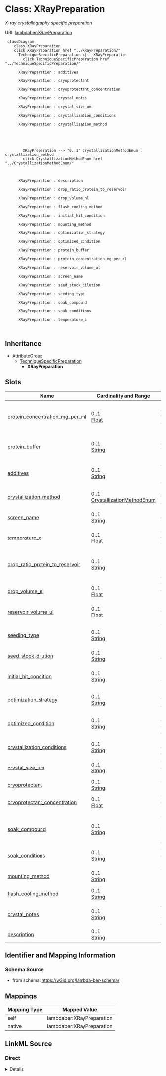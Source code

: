 

# Class: XRayPreparation 


_X-ray crystallography specific preparation_





URI: [lambdaber:XRayPreparation](https://w3id.org/lambda-ber-schema/XRayPreparation)





```mermaid
 classDiagram
    class XRayPreparation
    click XRayPreparation href "../XRayPreparation/"
      TechniqueSpecificPreparation <|-- XRayPreparation
        click TechniqueSpecificPreparation href "../TechniqueSpecificPreparation/"
      
      XRayPreparation : additives
        
      XRayPreparation : cryoprotectant
        
      XRayPreparation : cryoprotectant_concentration
        
      XRayPreparation : crystal_notes
        
      XRayPreparation : crystal_size_um
        
      XRayPreparation : crystallization_conditions
        
      XRayPreparation : crystallization_method
        
          
    
        
        
        XRayPreparation --> "0..1" CrystallizationMethodEnum : crystallization_method
        click CrystallizationMethodEnum href "../CrystallizationMethodEnum/"
    

        
      XRayPreparation : description
        
      XRayPreparation : drop_ratio_protein_to_reservoir
        
      XRayPreparation : drop_volume_nl
        
      XRayPreparation : flash_cooling_method
        
      XRayPreparation : initial_hit_condition
        
      XRayPreparation : mounting_method
        
      XRayPreparation : optimization_strategy
        
      XRayPreparation : optimized_condition
        
      XRayPreparation : protein_buffer
        
      XRayPreparation : protein_concentration_mg_per_ml
        
      XRayPreparation : reservoir_volume_ul
        
      XRayPreparation : screen_name
        
      XRayPreparation : seed_stock_dilution
        
      XRayPreparation : seeding_type
        
      XRayPreparation : soak_compound
        
      XRayPreparation : soak_conditions
        
      XRayPreparation : temperature_c
        
      
```





## Inheritance
* [AttributeGroup](AttributeGroup.md)
    * [TechniqueSpecificPreparation](TechniqueSpecificPreparation.md)
        * **XRayPreparation**



## Slots

| Name | Cardinality and Range | Description | Inheritance |
| ---  | --- | --- | --- |
| [protein_concentration_mg_per_ml](protein_concentration_mg_per_ml.md) | 0..1 <br/> [Float](Float.md) | Protein concentration for crystallization in mg/mL | direct |
| [protein_buffer](protein_buffer.md) | 0..1 <br/> [String](String.md) | Buffer composition for protein solution | direct |
| [additives](additives.md) | 0..1 <br/> [String](String.md) | Additives mixed with protein before crystallization | direct |
| [crystallization_method](crystallization_method.md) | 0..1 <br/> [CrystallizationMethodEnum](CrystallizationMethodEnum.md) | Method used for crystallization | direct |
| [screen_name](screen_name.md) | 0..1 <br/> [String](String.md) | Name of crystallization screen used | direct |
| [temperature_c](temperature_c.md) | 0..1 <br/> [Float](Float.md) | Crystallization temperature in Celsius | direct |
| [drop_ratio_protein_to_reservoir](drop_ratio_protein_to_reservoir.md) | 0..1 <br/> [String](String.md) | Ratio of protein to reservoir solution in drop (e | direct |
| [drop_volume_nl](drop_volume_nl.md) | 0..1 <br/> [Float](Float.md) | Total drop volume in nanoliters | direct |
| [reservoir_volume_ul](reservoir_volume_ul.md) | 0..1 <br/> [Float](Float.md) | Reservoir volume in microliters | direct |
| [seeding_type](seeding_type.md) | 0..1 <br/> [String](String.md) | Type of seeding used (micro, macro, streak) | direct |
| [seed_stock_dilution](seed_stock_dilution.md) | 0..1 <br/> [String](String.md) | Dilution factor for seed stock | direct |
| [initial_hit_condition](initial_hit_condition.md) | 0..1 <br/> [String](String.md) | Description of initial crystallization hit condition | direct |
| [optimization_strategy](optimization_strategy.md) | 0..1 <br/> [String](String.md) | Strategy used to optimize crystals | direct |
| [optimized_condition](optimized_condition.md) | 0..1 <br/> [String](String.md) | Final optimized crystallization condition | direct |
| [crystallization_conditions](crystallization_conditions.md) | 0..1 <br/> [String](String.md) | Detailed crystallization conditions | direct |
| [crystal_size_um](crystal_size_um.md) | 0..1 <br/> [String](String.md) | Crystal dimensions in micrometers | direct |
| [cryoprotectant](cryoprotectant.md) | 0..1 <br/> [String](String.md) | Cryoprotectant used | direct |
| [cryoprotectant_concentration](cryoprotectant_concentration.md) | 0..1 <br/> [Float](Float.md) | Cryoprotectant concentration percentage | direct |
| [soak_compound](soak_compound.md) | 0..1 <br/> [String](String.md) | Compound used for soaking (ligand, heavy atom) | direct |
| [soak_conditions](soak_conditions.md) | 0..1 <br/> [String](String.md) | Conditions for crystal soaking | direct |
| [mounting_method](mounting_method.md) | 0..1 <br/> [String](String.md) | Crystal mounting method | direct |
| [flash_cooling_method](flash_cooling_method.md) | 0..1 <br/> [String](String.md) | Flash cooling protocol | direct |
| [crystal_notes](crystal_notes.md) | 0..1 <br/> [String](String.md) | Additional notes about crystal quality and handling | direct |
| [description](description.md) | 0..1 <br/> [String](String.md) |  | [AttributeGroup](AttributeGroup.md) |










## Identifier and Mapping Information






### Schema Source


* from schema: https://w3id.org/lambda-ber-schema/




## Mappings

| Mapping Type | Mapped Value |
| ---  | ---  |
| self | lambdaber:XRayPreparation |
| native | lambdaber:XRayPreparation |






## LinkML Source

<!-- TODO: investigate https://stackoverflow.com/questions/37606292/how-to-create-tabbed-code-blocks-in-mkdocs-or-sphinx -->

### Direct

<details>
```yaml
name: XRayPreparation
description: X-ray crystallography specific preparation
from_schema: https://w3id.org/lambda-ber-schema/
is_a: TechniqueSpecificPreparation
attributes:
  protein_concentration_mg_per_ml:
    name: protein_concentration_mg_per_ml
    description: Protein concentration for crystallization in mg/mL
    from_schema: https://w3id.org/lambda-ber-schema/
    rank: 1000
    domain_of:
    - XRayPreparation
    range: float
  protein_buffer:
    name: protein_buffer
    description: Buffer composition for protein solution
    from_schema: https://w3id.org/lambda-ber-schema/
    rank: 1000
    domain_of:
    - XRayPreparation
  additives:
    name: additives
    description: Additives mixed with protein before crystallization
    from_schema: https://w3id.org/lambda-ber-schema/
    domain_of:
    - BufferComposition
    - XRayPreparation
  crystallization_method:
    name: crystallization_method
    description: Method used for crystallization
    from_schema: https://w3id.org/lambda-ber-schema/
    rank: 1000
    domain_of:
    - XRayPreparation
    range: CrystallizationMethodEnum
  screen_name:
    name: screen_name
    description: Name of crystallization screen used
    from_schema: https://w3id.org/lambda-ber-schema/
    rank: 1000
    domain_of:
    - XRayPreparation
  temperature_c:
    name: temperature_c
    description: Crystallization temperature in Celsius
    from_schema: https://w3id.org/lambda-ber-schema/
    rank: 1000
    domain_of:
    - XRayPreparation
    range: float
  drop_ratio_protein_to_reservoir:
    name: drop_ratio_protein_to_reservoir
    description: Ratio of protein to reservoir solution in drop (e.g., 1:1, 2:1)
    from_schema: https://w3id.org/lambda-ber-schema/
    rank: 1000
    domain_of:
    - XRayPreparation
  drop_volume_nl:
    name: drop_volume_nl
    description: Total drop volume in nanoliters
    from_schema: https://w3id.org/lambda-ber-schema/
    rank: 1000
    domain_of:
    - XRayPreparation
    range: float
  reservoir_volume_ul:
    name: reservoir_volume_ul
    description: Reservoir volume in microliters
    from_schema: https://w3id.org/lambda-ber-schema/
    rank: 1000
    domain_of:
    - XRayPreparation
    range: float
  seeding_type:
    name: seeding_type
    description: Type of seeding used (micro, macro, streak)
    from_schema: https://w3id.org/lambda-ber-schema/
    rank: 1000
    domain_of:
    - XRayPreparation
  seed_stock_dilution:
    name: seed_stock_dilution
    description: Dilution factor for seed stock
    from_schema: https://w3id.org/lambda-ber-schema/
    rank: 1000
    domain_of:
    - XRayPreparation
  initial_hit_condition:
    name: initial_hit_condition
    description: Description of initial crystallization hit condition
    from_schema: https://w3id.org/lambda-ber-schema/
    rank: 1000
    domain_of:
    - XRayPreparation
  optimization_strategy:
    name: optimization_strategy
    description: Strategy used to optimize crystals
    from_schema: https://w3id.org/lambda-ber-schema/
    rank: 1000
    domain_of:
    - XRayPreparation
  optimized_condition:
    name: optimized_condition
    description: Final optimized crystallization condition
    from_schema: https://w3id.org/lambda-ber-schema/
    rank: 1000
    domain_of:
    - XRayPreparation
  crystallization_conditions:
    name: crystallization_conditions
    description: Detailed crystallization conditions
    from_schema: https://w3id.org/lambda-ber-schema/
    rank: 1000
    domain_of:
    - XRayPreparation
  crystal_size_um:
    name: crystal_size_um
    description: Crystal dimensions in micrometers
    from_schema: https://w3id.org/lambda-ber-schema/
    rank: 1000
    domain_of:
    - XRayPreparation
  cryoprotectant:
    name: cryoprotectant
    description: Cryoprotectant used
    from_schema: https://w3id.org/lambda-ber-schema/
    rank: 1000
    domain_of:
    - XRayPreparation
    range: string
  cryoprotectant_concentration:
    name: cryoprotectant_concentration
    description: Cryoprotectant concentration percentage
    from_schema: https://w3id.org/lambda-ber-schema/
    rank: 1000
    domain_of:
    - XRayPreparation
    range: float
  soak_compound:
    name: soak_compound
    description: Compound used for soaking (ligand, heavy atom)
    from_schema: https://w3id.org/lambda-ber-schema/
    rank: 1000
    domain_of:
    - XRayPreparation
  soak_conditions:
    name: soak_conditions
    description: Conditions for crystal soaking
    from_schema: https://w3id.org/lambda-ber-schema/
    rank: 1000
    domain_of:
    - XRayPreparation
  mounting_method:
    name: mounting_method
    description: Crystal mounting method
    from_schema: https://w3id.org/lambda-ber-schema/
    rank: 1000
    domain_of:
    - XRayPreparation
  flash_cooling_method:
    name: flash_cooling_method
    description: Flash cooling protocol
    from_schema: https://w3id.org/lambda-ber-schema/
    rank: 1000
    domain_of:
    - XRayPreparation
  crystal_notes:
    name: crystal_notes
    description: Additional notes about crystal quality and handling
    from_schema: https://w3id.org/lambda-ber-schema/
    rank: 1000
    domain_of:
    - XRayPreparation

```
</details>

### Induced

<details>
```yaml
name: XRayPreparation
description: X-ray crystallography specific preparation
from_schema: https://w3id.org/lambda-ber-schema/
is_a: TechniqueSpecificPreparation
attributes:
  protein_concentration_mg_per_ml:
    name: protein_concentration_mg_per_ml
    description: Protein concentration for crystallization in mg/mL
    from_schema: https://w3id.org/lambda-ber-schema/
    rank: 1000
    alias: protein_concentration_mg_per_ml
    owner: XRayPreparation
    domain_of:
    - XRayPreparation
    range: float
  protein_buffer:
    name: protein_buffer
    description: Buffer composition for protein solution
    from_schema: https://w3id.org/lambda-ber-schema/
    rank: 1000
    alias: protein_buffer
    owner: XRayPreparation
    domain_of:
    - XRayPreparation
    range: string
  additives:
    name: additives
    description: Additives mixed with protein before crystallization
    from_schema: https://w3id.org/lambda-ber-schema/
    alias: additives
    owner: XRayPreparation
    domain_of:
    - BufferComposition
    - XRayPreparation
    range: string
  crystallization_method:
    name: crystallization_method
    description: Method used for crystallization
    from_schema: https://w3id.org/lambda-ber-schema/
    rank: 1000
    alias: crystallization_method
    owner: XRayPreparation
    domain_of:
    - XRayPreparation
    range: CrystallizationMethodEnum
  screen_name:
    name: screen_name
    description: Name of crystallization screen used
    from_schema: https://w3id.org/lambda-ber-schema/
    rank: 1000
    alias: screen_name
    owner: XRayPreparation
    domain_of:
    - XRayPreparation
    range: string
  temperature_c:
    name: temperature_c
    description: Crystallization temperature in Celsius
    from_schema: https://w3id.org/lambda-ber-schema/
    rank: 1000
    alias: temperature_c
    owner: XRayPreparation
    domain_of:
    - XRayPreparation
    range: float
  drop_ratio_protein_to_reservoir:
    name: drop_ratio_protein_to_reservoir
    description: Ratio of protein to reservoir solution in drop (e.g., 1:1, 2:1)
    from_schema: https://w3id.org/lambda-ber-schema/
    rank: 1000
    alias: drop_ratio_protein_to_reservoir
    owner: XRayPreparation
    domain_of:
    - XRayPreparation
    range: string
  drop_volume_nl:
    name: drop_volume_nl
    description: Total drop volume in nanoliters
    from_schema: https://w3id.org/lambda-ber-schema/
    rank: 1000
    alias: drop_volume_nl
    owner: XRayPreparation
    domain_of:
    - XRayPreparation
    range: float
  reservoir_volume_ul:
    name: reservoir_volume_ul
    description: Reservoir volume in microliters
    from_schema: https://w3id.org/lambda-ber-schema/
    rank: 1000
    alias: reservoir_volume_ul
    owner: XRayPreparation
    domain_of:
    - XRayPreparation
    range: float
  seeding_type:
    name: seeding_type
    description: Type of seeding used (micro, macro, streak)
    from_schema: https://w3id.org/lambda-ber-schema/
    rank: 1000
    alias: seeding_type
    owner: XRayPreparation
    domain_of:
    - XRayPreparation
    range: string
  seed_stock_dilution:
    name: seed_stock_dilution
    description: Dilution factor for seed stock
    from_schema: https://w3id.org/lambda-ber-schema/
    rank: 1000
    alias: seed_stock_dilution
    owner: XRayPreparation
    domain_of:
    - XRayPreparation
    range: string
  initial_hit_condition:
    name: initial_hit_condition
    description: Description of initial crystallization hit condition
    from_schema: https://w3id.org/lambda-ber-schema/
    rank: 1000
    alias: initial_hit_condition
    owner: XRayPreparation
    domain_of:
    - XRayPreparation
    range: string
  optimization_strategy:
    name: optimization_strategy
    description: Strategy used to optimize crystals
    from_schema: https://w3id.org/lambda-ber-schema/
    rank: 1000
    alias: optimization_strategy
    owner: XRayPreparation
    domain_of:
    - XRayPreparation
    range: string
  optimized_condition:
    name: optimized_condition
    description: Final optimized crystallization condition
    from_schema: https://w3id.org/lambda-ber-schema/
    rank: 1000
    alias: optimized_condition
    owner: XRayPreparation
    domain_of:
    - XRayPreparation
    range: string
  crystallization_conditions:
    name: crystallization_conditions
    description: Detailed crystallization conditions
    from_schema: https://w3id.org/lambda-ber-schema/
    rank: 1000
    alias: crystallization_conditions
    owner: XRayPreparation
    domain_of:
    - XRayPreparation
    range: string
  crystal_size_um:
    name: crystal_size_um
    description: Crystal dimensions in micrometers
    from_schema: https://w3id.org/lambda-ber-schema/
    rank: 1000
    alias: crystal_size_um
    owner: XRayPreparation
    domain_of:
    - XRayPreparation
    range: string
  cryoprotectant:
    name: cryoprotectant
    description: Cryoprotectant used
    from_schema: https://w3id.org/lambda-ber-schema/
    rank: 1000
    alias: cryoprotectant
    owner: XRayPreparation
    domain_of:
    - XRayPreparation
    range: string
  cryoprotectant_concentration:
    name: cryoprotectant_concentration
    description: Cryoprotectant concentration percentage
    from_schema: https://w3id.org/lambda-ber-schema/
    rank: 1000
    alias: cryoprotectant_concentration
    owner: XRayPreparation
    domain_of:
    - XRayPreparation
    range: float
  soak_compound:
    name: soak_compound
    description: Compound used for soaking (ligand, heavy atom)
    from_schema: https://w3id.org/lambda-ber-schema/
    rank: 1000
    alias: soak_compound
    owner: XRayPreparation
    domain_of:
    - XRayPreparation
    range: string
  soak_conditions:
    name: soak_conditions
    description: Conditions for crystal soaking
    from_schema: https://w3id.org/lambda-ber-schema/
    rank: 1000
    alias: soak_conditions
    owner: XRayPreparation
    domain_of:
    - XRayPreparation
    range: string
  mounting_method:
    name: mounting_method
    description: Crystal mounting method
    from_schema: https://w3id.org/lambda-ber-schema/
    rank: 1000
    alias: mounting_method
    owner: XRayPreparation
    domain_of:
    - XRayPreparation
    range: string
  flash_cooling_method:
    name: flash_cooling_method
    description: Flash cooling protocol
    from_schema: https://w3id.org/lambda-ber-schema/
    rank: 1000
    alias: flash_cooling_method
    owner: XRayPreparation
    domain_of:
    - XRayPreparation
    range: string
  crystal_notes:
    name: crystal_notes
    description: Additional notes about crystal quality and handling
    from_schema: https://w3id.org/lambda-ber-schema/
    rank: 1000
    alias: crystal_notes
    owner: XRayPreparation
    domain_of:
    - XRayPreparation
    range: string
  description:
    name: description
    from_schema: https://w3id.org/lambda-ber-schema/
    alias: description
    owner: XRayPreparation
    domain_of:
    - NamedThing
    - AttributeGroup
    range: string

```
</details>